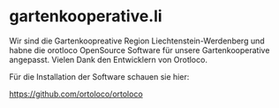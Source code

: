 gartenkooperative.li
====================

Wir sind die Gartenkoopreative Region Liechtenstein-Werdenberg und habne die orotloco OpenSource Software für unsere Gartenkooperative angepasst. Vielen Dank den Entwicklern von Orotloco.

Für die Installation der Software schauen sie hier:

https://github.com/ortoloco/ortoloco

